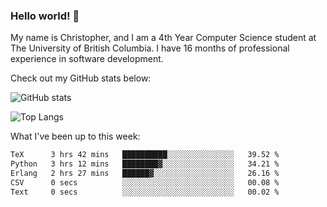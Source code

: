 ### Hello world! 👋
My name is Christopher, and I am a 4th Year Computer Science student at The University of British Columbia. I have 16 months of professional experience in software development.


Check out my GitHub stats below: 

![GitHub stats](https://github-readme-stats-chrishadrian.vercel.app/api?username=chrishadrian&hide=contribs,issues&count_private=true&show_icons=true&theme=tokyonight)

![Top Langs](https://github-readme-stats-chrishadrian.vercel.app/api/top-langs/?username=chrishadrian&exclude_repo=prodify,cpsc221&layout=compact&theme=tokyonight&langs_count=4)

What I've been up to this week:
<!--START_SECTION:waka-->

```txt
TeX      3 hrs 42 mins   ██████████░░░░░░░░░░░░░░░   39.52 %
Python   3 hrs 12 mins   ████████▓░░░░░░░░░░░░░░░░   34.21 %
Erlang   2 hrs 27 mins   ██████▓░░░░░░░░░░░░░░░░░░   26.16 %
CSV      0 secs          ░░░░░░░░░░░░░░░░░░░░░░░░░   00.08 %
Text     0 secs          ░░░░░░░░░░░░░░░░░░░░░░░░░   00.02 %
```

<!--END_SECTION:waka-->
<!-- [![willianrod's wakatime stats](https://github-readme-stats.vercel.app/api/wakatime?username=chrishadrian)](https://github.com/anuraghazra/github-readme-stats) -->

<!--
- 🔭 I’m currently working on ...
- 🌱 I’m currently learning ...
- 👯 I’m looking to collaborate on ...
- 🤔 I’m looking for help with ...
- 💬 Ask me about ...
- 📫 How to reach me: ...
- 😄 Pronouns: ...
- ⚡ Fun fact: ...
-->
